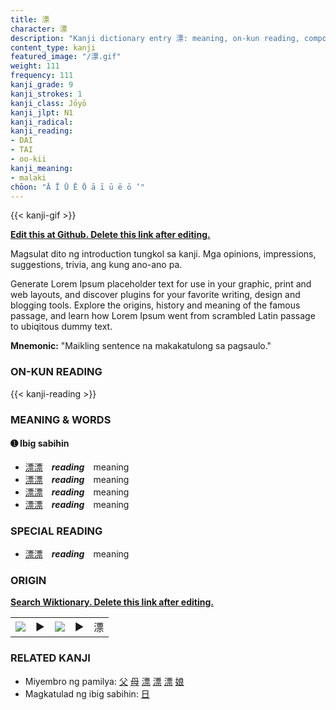 ```yaml
---
title: 漂
character: 漂
description: "Kanji dictionary entry 漂: meaning, on-kun reading, compounds, origin, related kanji"
content_type: kanji
featured_image: "/漂.gif"
weight: 111
frequency: 111
kanji_grade: 9
kanji_strokes: 1
kanji_class: Jōyō
kanji_jlpt: N1
kanji_radical: 
kanji_reading: 
- DAI
- TAI
- oo-kii
kanji_meaning:
- malaki
chōon: "Ā Ī Ū Ē Ō ā ī ū ē ō ’"
---
```

[//]: # (Don't edit the line below. Kanji animated GIF code is automatically generated.)
{{< kanji-gif >}}

[//]: # (Edit below this line.)

**[Edit this at Github. Delete this link after editing.](https://github.com/tim0g/tim/tree/main/content/kanji/漂/index.md)**

Magsulat dito ng introduction tungkol sa kanji. Mga opinions, impressions, suggestions, trivia, ang kung ano-ano pa.

Generate Lorem Ipsum placeholder text for use in your graphic, print and web layouts, and discover plugins for your favorite writing, design and blogging tools. Explore the origins, history and meaning of the famous passage, and learn how Lorem Ipsum went from scrambled Latin passage to ubiqitous dummy text.
 
**Mnemonic:** "Maikling sentence na makakatulong sa pagsaulo."

### ON-KUN READING

[//]: # (Don't edit the line below. ON-KUN READING code is automatically generated.)
{{< kanji-reading >}}

### MEANING & WORDS

#### ➊ **Ibig sabihin**
  - [漂](../漂)[漂](../漂)　***reading***　meaning
  - [漂](../漂)[漂](../漂)　***reading***　meaning
  - [漂](../漂)[漂](../漂)　***reading***　meaning
  - [漂](../漂)[漂](../漂)　***reading***　meaning

### SPECIAL READING
  - [漂](../漂)[漂](../漂)　***reading***　meaning

### ORIGIN

**[Search Wiktionary. Delete this link after editing.](https://wiktionary.org/wiki/漂)**
<table class="kanji-table"><tr><td>
<img src="60px-漂-bronze.svg.png">
</td><td>▶</td><td>
<img src="60px-漂-oracle.svg.png">
</td><td>▶</td>
<td class="kanji-origin">漂</td>
</tr></table>

### RELATED KANJI
- Miyembro ng pamilya: [父](../父) [母](../母) [漂](../漂) [漂](../漂) [漂](../漂) [娘](../娘)
- Magkatulad ng ibig sabihin: [日](../日)
